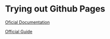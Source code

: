 # Trying out Github Pages

[Oficial Documentation](https://pages.github.com/)

[Official Guide](https://docs.github.com/en/github/working-with-github-pages)
